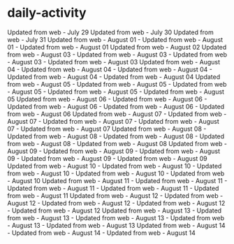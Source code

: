 # daily-activity
Updated from web - July 29
Updated from web - July 30
Updated from web - July 31
Updated from web - August 01 - Updated from web - August 01 - Updated from web - August 01
Updated from web - August 02
Updated from web - August 03 - Updated from web - August 03 - Updated from web - August 03 - Updated from web - August 03
Updated from web - August 04 - Updated from web - August 04 - Updated from web - August 04 - Updated from web - August 04 - Updated from web - August 04
Updated from web - August 05 - Updated from web - August 05 - Updated from web - August 05 - Updated from web - August 05 - Updated from web - August 05
Updated from web - August 06 - Updated from web - August 06 - Updated from web - August 06 - Updated from web - August 06 - Updated from web - August 06
Updated from web - August 07 - Updated from web - August 07 - Updated from web - August 07 - Updated from web - August 07 - Updated from web - August 07
Updated from web - August 08 - Updated from web - August 08 - Updated from web - August 08 - Updated from web - August 08 - Updated from web - August 08
Updated from web - August 09 - Updated from web - August 09 - Updated from web - August 09 - Updated from web - August 09 - Updated from web - August 09
Updated from web - August 10 - Updated from web - August 10 - Updated from web - August 10 - Updated from web - August 10 - Updated from web - August 10
Updated from web - August 11 - Updated from web - August 11 - Updated from web - August 11 - Updated from web - August 11 - Updated from web - August 11
Updated from web - August 12 - Updated from web - August 12 - Updated from web - August 12 - Updated from web - August 12 - Updated from web - August 12
Updated from web - August 13 - Updated from web - August 13 - Updated from web - August 13 - Updated from web - August 13 - Updated from web - August 13
Updated from web - August 14 - Updated from web - August 14 - Updated from web - August 14

